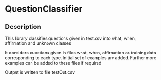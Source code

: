 # QuestionClassifier

## Description
This library classifies questions given in test.csv into what, when, affirmation and unknown classes

It considers questions given in files what, when, affirmation as training data corresponding to each type. Initial set of examples are added. Further more examples can be added to these files if required

Output is written to file testOut.csv
